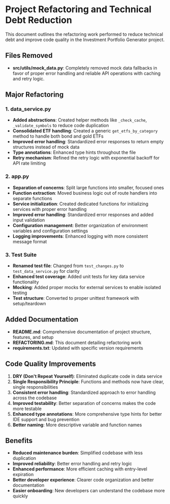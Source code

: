# Project Refactoring and Technical Debt Reduction

This document outlines the refactoring work performed to reduce technical debt and improve code quality in the Investment Portfolio Generator project.

## Files Removed

- **src/utils/mock_data.py**: Completely removed mock data fallbacks in favor of proper error handling and reliable API operations with caching and retry logic.

## Major Refactoring

### 1. data_service.py

- **Added abstractions**: Created helper methods like `_check_cache`, `_validate_symbols` to reduce code duplication
- **Consolidated ETF handling**: Created a generic `get_etfs_by_category` method to handle both bond and gold ETFs
- **Improved error handling**: Standardized error responses to return empty structures instead of mock data
- **Type annotations**: Enhanced type hints throughout the file
- **Retry mechanism**: Refined the retry logic with exponential backoff for API rate limiting

### 2. app.py

- **Separation of concerns**: Split large functions into smaller, focused ones
- **Function extraction**: Moved business logic out of route handlers into separate functions
- **Service initialization**: Created dedicated functions for initializing services with proper error handling
- **Improved error handling**: Standardized error responses and added input validation
- **Configuration management**: Better organization of environment variables and configuration settings
- **Logging improvements**: Enhanced logging with more consistent message format

### 3. Test Suite

- **Renamed test file**: Changed from `test_changes.py` to `test_data_service.py` for clarity
- **Enhanced test coverage**: Added unit tests for key data service functionality
- **Mocking**: Added proper mocks for external services to enable isolated testing
- **Test structure**: Converted to proper unittest framework with setup/teardown

## Added Documentation

- **README.md**: Comprehensive documentation of project structure, features, and setup
- **REFACTORING.md**: This document detailing refactoring work
- **requirements.txt**: Updated with specific version requirements

## Code Quality Improvements

1. **DRY (Don't Repeat Yourself)**: Eliminated duplicate code in data service
2. **Single Responsibility Principle**: Functions and methods now have clear, single responsibilities
3. **Consistent error handling**: Standardized approach to error handling across the codebase
4. **Improved testability**: Better separation of concerns makes the code more testable
5. **Enhanced type annotations**: More comprehensive type hints for better IDE support and bug prevention
6. **Better naming**: More descriptive variable and function names

## Benefits

- **Reduced maintenance burden**: Simplified codebase with less duplication
- **Improved reliability**: Better error handling and retry logic
- **Enhanced performance**: More efficient caching with entry-level expiration
- **Better developer experience**: Clearer code organization and better documentation
- **Easier onboarding**: New developers can understand the codebase more quickly 